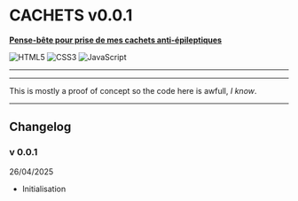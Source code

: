# CACHETS  v0.0.1

**[Pense-bête pour prise de mes cachets anti-épileptiques](https://laz-r.github.io/cachets/)**

![HTML5](https://img.shields.io/badge/html5-%23E34F26.svg?style=for-the-badge&logo=html5&logoColor=white)
![CSS3](https://img.shields.io/badge/css3-%231572B6.svg?style=for-the-badge&logo=css3&logoColor=white)
![JavaScript](https://img.shields.io/badge/javascript-%23323330.svg?style=for-the-badge&logo=javascript&logoColor=%23F7DF1E)  

---

---

This is mostly a proof of concept so the code here is awfull, *I know*.

---

## Changelog

### v 0.0.1
26/04/2025
- Initialisation